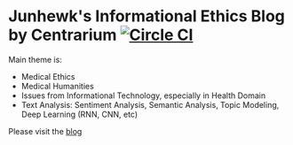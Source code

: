 # Junhewk's Informational Ethics Blog by Centrarium [![Circle CI](https://circleci.com/gh/bencentra/centrarium/tree/master.svg?style=svg)](https://circleci.com/gh/bencentra/centrarium/tree/master)

Main theme is:

* Medical Ethics
* Medical Humanities
* Issues from Informational Technology, especially in Health Domain
* Text Analysis: Sentiment Analysis, Semantic Analysis, Topic Modeling, Deep Learning (RNN, CNN, etc)

Please visit the [blog](https://junhewk.github.io)
